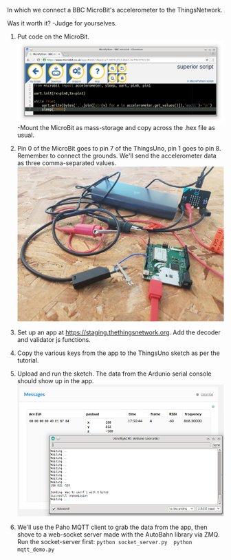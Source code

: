 In which we connect a BBC MicroBit's accelerometer to the ThingsNetwork.

Was it worth it? -Judge for yourselves.

1. Put code on the MicroBit.
![microbitcode](/img/microbit_py.png)
-Mount the MicroBit as mass-storage and copy across the .hex file as usual.

2. Pin 0 of the MicroBit goes to pin 7 of the ThingsUno, pin 1 goes to pin 8. Remember to connect the grounds. We'll send the accelerometer data as three comma-separated values.
![spaghetti](/img/thingsmicrobit.jpg)

3. Set up an app at https://staging.thethingsnetwork.org. Add the decoder and validator js functions.

4. Copy the various keys from the app to the ThingsUno sketch as per the tutorial.

5. Upload and run the sketch. The data from the Ardunio serial console should show up in the app.
![itsalive](/img/thing_accel.png)

6. We'll use the Paho MQTT client to grab the data from the app, then shove to a web-socket server made with the AutoBahn library via ZMQ. Run the socket-server first:
`python socket_server.py 
python mqtt_demo.py`





